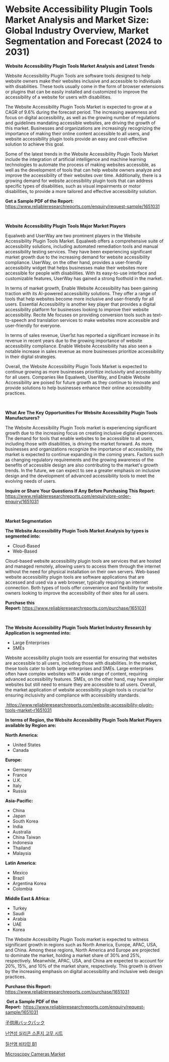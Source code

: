 <p><h1>Website Accessibility Plugin Tools Market Analysis and Market Size: Global Industry Overview, Market Segmentation and Forecast (2024 to 2031)</h1></p><p><strong>Website Accessibility Plugin Tools Market Analysis and Latest Trends</strong></p>
<p><p>Website Accessibility Plugin Tools are software tools designed to help website owners make their websites inclusive and accessible to individuals with disabilities. These tools usually come in the form of browser extensions or plugins that can be easily installed and customized to improve the accessibility of a website for users with disabilities.</p><p>The Website Accessibility Plugin Tools Market is expected to grow at a CAGR of 9.6% during the forecast period. The increasing awareness and focus on digital accessibility, as well as the growing number of regulations and guidelines mandating accessible websites, are driving the growth of this market. Businesses and organizations are increasingly recognizing the importance of making their online content accessible to all users, and website accessibility plugin tools provide an easy and cost-effective solution to achieve this goal.</p><p>Some of the latest trends in the Website Accessibility Plugin Tools Market include the integration of artificial intelligence and machine learning technologies to automate the process of making websites accessible, as well as the development of tools that can help website owners analyze and improve the accessibility of their websites over time. Additionally, there is a growing demand for website accessibility plugin tools that can address specific types of disabilities, such as visual impairments or motor disabilities, to provide a more tailored and effective accessibility solution.</p></p>
<p><strong>Get a Sample PDF of the Report:&nbsp;</strong> <a href="https://www.reliableresearchreports.com/enquiry/request-sample/1651031">https://www.reliableresearchreports.com/enquiry/request-sample/1651031</a></p>
<p>&nbsp;</p>
<p><strong>Website Accessibility Plugin Tools Major Market Players</strong></p>
<p><p>Equalweb and UserWay are two prominent players in the Website Accessibility Plugin Tools Market. Equalweb offers a comprehensive suite of accessibility solutions, including automated remediation tools and manual accessibility testing services. They have been experiencing significant market growth due to the increasing demand for website accessibility compliance. UserWay, on the other hand, provides a user-friendly accessibility widget that helps businesses make their websites more accessible for people with disabilities. With its easy-to-use interface and customizable features, UserWay has gained a strong foothold in the market.</p><p>In terms of market growth, Enable Website Accessibility has been gaining traction with its AI-powered accessibility solutions. They offer a range of tools that help websites become more inclusive and user-friendly for all users. Essential Accessibility is another key player that provides a digital accessibility platform for businesses looking to improve their website accessibility. Recite Me focuses on providing conversion tools such as text-to-speech and translation services to make websites more accessible and user-friendly for everyone.</p><p>In terms of sales revenue, User1st has reported a significant increase in its revenue in recent years due to the growing importance of website accessibility compliance. Enable Website Accessibility has also seen a notable increase in sales revenue as more businesses prioritize accessibility in their digital strategies.</p><p>Overall, the Website Accessibility Plugin Tools Market is expected to continue growing as more businesses prioritize inclusivity and accessibility for all users. Companies like Equalweb, UserWay, and Enable Website Accessibility are poised for future growth as they continue to innovate and provide solutions to help businesses enhance their online accessibility practices.</p></p>
<p>&nbsp;</p>
<p><strong>What Are The Key Opportunities For Website Accessibility Plugin Tools Manufacturers?</strong></p>
<p><p>The Website Accessibility Plugin Tools market is experiencing significant growth due to the increasing focus on creating inclusive digital experiences. The demand for tools that enable websites to be accessible to all users, including those with disabilities, is driving the market forward. As more businesses and organizations recognize the importance of accessibility, the market is expected to continue expanding in the coming years. Factors such as changing regulatory requirements and the growing awareness of the benefits of accessible design are also contributing to the market's growth trends. In the future, we can expect to see a greater emphasis on inclusive design and the development of advanced accessibility tools to meet the evolving needs of users.</p></p>
<p><strong>Inquire or Share Your Questions If Any Before Purchasing This Report:</strong> <a href="https://www.reliableresearchreports.com/enquiry/pre-order-enquiry/1651031">https://www.reliableresearchreports.com/enquiry/pre-order-enquiry/1651031</a></p>
<p>&nbsp;</p>
<p><strong>Market Segmentation</strong></p>
<p><strong>The Website Accessibility Plugin Tools Market Analysis by types is segmented into:</strong></p>
<p><ul><li>Cloud-Based</li><li>Web-Based</li></ul></p>
<p><p>Cloud-based website accessibility plugin tools are services that are hosted and managed remotely, allowing users to access them through the internet without the need for physical installation on their own servers. Web-based website accessibility plugin tools are software applications that are accessed and used via a web browser, typically requiring an internet connection. Both types of tools offer convenience and flexibility for website owners looking to improve the accessibility of their sites for all users.</p></p>
<p><strong>Purchase this Report:&nbsp;</strong><a href="https://www.reliableresearchreports.com/purchase/1651031">https://www.reliableresearchreports.com/purchase/1651031</a></p>
<p>&nbsp;</p>
<p><strong>The Website Accessibility Plugin Tools Market Industry Research by Application is segmented into:</strong></p>
<p><ul><li>Large Enterprises</li><li>SMEs</li></ul></p>
<p><p>Website accessibility plugin tools are essential for ensuring that websites are accessible to all users, including those with disabilities. In the market, these tools cater to both large enterprises and SMEs. Large enterprises often have complex websites with a wide range of content, requiring advanced accessibility features. SMEs, on the other hand, may have simpler websites but still need to ensure they are accessible to all users. Overall, the market application of website accessibility plugin tools is crucial for ensuring inclusivity and compliance with accessibility standards.</p></p>
<p><a href="https://www.reliableresearchreports.com/website-accessibility-plugin-tools-market-r1651031">&nbsp;https://www.reliableresearchreports.com/website-accessibility-plugin-tools-market-r1651031</a></p>
<p><strong>In terms of Region, the Website Accessibility Plugin Tools Market Players available by Region are:</strong></p>
<p>
    <p> <strong> North America: </strong>
        <ul>
            <li>United States</li>
            <li>Canada</li>
        </ul>
        </p> 
    <p> <strong> Europe: </strong>
        <ul>
            <li>Germany</li>
            <li>France</li>
            <li>U.K.</li>
            <li>Italy</li>
            <li>Russia</li>
        </ul>
        </p> 
    <p> <strong> Asia-Pacific: </strong>
        <ul>
            <li>China</li>
            <li>Japan</li>
            <li>South Korea</li>
            <li>India</li>
            <li>Australia</li>
            <li>China Taiwan</li>
            <li>Indonesia</li>
            <li>Thailand</li>
            <li>Malaysia</li>
        </ul>
        </p> 
    <p> <strong> Latin America: </strong>
        <ul>
            <li>Mexico</li>
            <li>Brazil</li>
            <li>Argentina Korea</li>
            <li>Colombia</li>
        </ul>
        </p> 
    <p> <strong> Middle East & Africa: </strong>
        <ul>
            <li>Turkey</li>
            <li>Saudi</li>
            <li>Arabia</li>
            <li>UAE</li>
            <li>Korea</li>
        </ul>
    </p>
    </p>
<p><p>The Website Accessibility Plugin Tools market is expected to witness significant growth in regions such as North America, Europe, APAC, USA, and China. Among these regions, North America and Europe are projected to dominate the market, holding a market share of 30% and 25%, respectively. Meanwhile, APAC, USA, and China are expected to account for 20%, 15%, and 10% of the market share, respectively. This growth is driven by the increasing emphasis on digital accessibility and inclusive web design practices.</p></p>
<p><strong>Purchase this Report: </strong><a href="https://www.reliableresearchreports.com/purchase/1651031">https://www.reliableresearchreports.com/purchase/1651031</a></p>
<p>&nbsp;<strong>Get a Sample PDF of the Report:&nbsp;&nbsp;</strong><a href="https://www.reliableresearchreports.com/enquiry/request-sample/1651031">https://www.reliableresearchreports.com/enquiry/request-sample/1651031</a></p>
<p><strong></strong></p>
<p><p><a href="https://medium.com/@chrispbacon162023/%E5%AD%90%E4%BE%9B%E3%81%AE%E3%83%90%E3%83%83%E3%82%AF%E3%83%91%E3%83%83%E3%82%AF%E5%B8%82%E5%A0%B4-2031%E5%B9%B4%E3%81%BE%E3%81%A7%E3%81%AE%E3%83%88%E3%83%AC%E3%83%B3%E3%83%89-%E4%BA%88%E6%B8%AC-%E7%AB%B6%E4%BA%89%E5%88%86%E6%9E%90-83163e2e09ce">子供用バックパック</a></p><p><a href="https://medium.com/@dallasrrellwg/%ED%99%94%EC%97%BC%EC%A0%80%ED%95%AD%EC%84%B1-%EC%8B%A4%EB%A6%AC%EC%BD%98-%EC%8A%A4%ED%8E%80%EC%A7%80-%EA%B3%A0%EB%AC%B4-%EC%8B%9C%ED%8A%B8-%EC%8B%9C%EC%9E%A5-%EC%A0%84%EB%A7%9D-%EC%82%B0%EC%97%85-%EA%B0%9C%EC%9A%94-%EB%B0%8F-%EC%98%88%EC%B8%A1-2024-2031-8d238c651c82">난연성 실리콘 스폰지 고무 시트</a></p><p><a href="https://medium.com/@corneliutrifa2022/%EC%A7%88%EC%82%B0-%EB%B9%84%ED%83%80%EB%AF%BC-b1-%EC%8B%9C%EC%9E%A5-%EA%B2%BD%EC%9F%81-%EB%B6%84%EC%84%9D-%EC%8B%9C%EC%9E%A5-%EB%8F%99%ED%96%A5-%EB%B0%8F-2031%EB%85%84%EA%B9%8C%EC%A7%80%EC%9D%98-%EC%98%88%EC%B8%A1-9fb5fd2a935c">질산염 비타민 B1</a></p><p><a href="https://issuu.com/reportprime-2/docs/microscopy-cameras-market-size-2030.pptx">Microscopy Cameras Market</a></p></p>